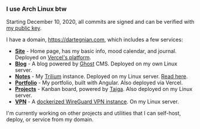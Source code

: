 ### I use Arch Linux btw

Starting December 10, 2020, all commits are signed and can be verified with [my public key](public_key.asc?raw=true).

I have a domain, https://dartegnian.com, which includes a few services:

- [**Site**](https://dartegnian.com) - Home page, has my basic info, mood calendar, and journal. Deployed on [Vercel's platform](https://vercel.com/).
- [**Blog**](https://blog.dartegnian.com) - A blog powered by [Ghost](https://ghost.org/) CMS. Deployed on my own Linux server.
- [**Notes**](https://notes.dartegnian.com) - My [Trilium](https://github.com/zadam/trilium) instance. Deployed on my Linux server. [Read here](https://notes.dartegnian.com/share/about).
- [**Portfolio**](https://portfolio.dartegnian.com) - My portfolio, built with Angular. Also deployed via Vercel.
- [**Projects**](https://projects.dartegnian.com) - Kanban board, powered by [Taiga](https://www.taiga.io/). Also deployed on my Linux server.
- [**VPN**](https://wg.dartegnian.com) - A [dockerized WireGuard VPN instance](https://hub.docker.com/r/dartegnian/wg-easy-m3). On my Linux server.

I'm currently working on other projects and utilities that I can self-host, deploy, or service from my domain.

<!--
<img src="/github-metrics.svg" alt="Metrics" width="100%">
-->
 
